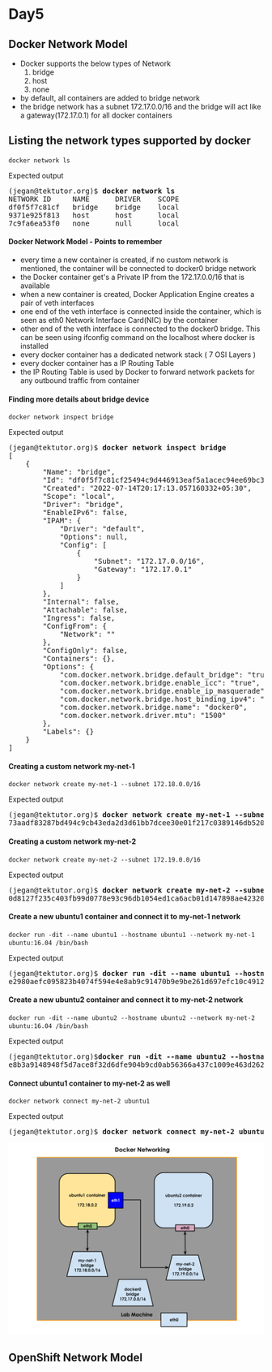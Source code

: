 # Day5

## Docker Network Model
- Docker supports the below types of Network
  1. bridge
  2. host
  3. none
- by default, all containers are added to bridge network
- the bridge network has a subnet 172.17.0.0/16 and the bridge will act like a gateway(172.17.0.1) for all docker containers

## Listing the network types supported by docker
```
docker network ls
```
Expected output
<pre>
(jegan@tektutor.org)$ <b>docker network ls</b>
NETWORK ID     NAME      DRIVER    SCOPE
df0f5f7c81cf   bridge    bridge    local
9371e925f813   host      host      local
7c9fa6ea53f0   none      null      local
</pre>

#### Docker Network Model - Points to remember
- every time a new container is created, if no custom network is mentioned, the container will be connected to docker0 bridge network
- the Docker container get's a Private IP from the 172.17.0.0/16 that is available
- when a new container is created, Docker Application Engine creates a pair of veth interfaces
- one end of the veth interface is connected inside the container, which is seen as eth0 Network Interface Card(NIC) by the container
- other end of the veth interface is connected to the docker0 bridge. This can be seen using ifconfig command on the localhost where docker is installed
- every docker container has a dedicated network stack ( 7 OSI Layers )
- every docker container has a IP Routing Table
- the IP Routing Table is used by Docker to forward network packets for any outbound traffic from container

#### Finding more details about bridge device
```
docker network inspect bridge
```

Expected output
<pre>
(jegan@tektutor.org)$ <b>docker network inspect bridge</b>
[
    {
        "Name": "bridge",
        "Id": "df0f5f7c81cf25494c9d446913eaf5a1acec94ee69bc38ad98ea3bc6bcee073e",
        "Created": "2022-07-14T20:17:13.057160332+05:30",
        "Scope": "local",
        "Driver": "bridge",
        "EnableIPv6": false,
        "IPAM": {
            "Driver": "default",
            "Options": null,
            "Config": [
                {
                    "Subnet": "172.17.0.0/16",
                    "Gateway": "172.17.0.1"
                }
            ]
        },
        "Internal": false,
        "Attachable": false,
        "Ingress": false,
        "ConfigFrom": {
            "Network": ""
        },
        "ConfigOnly": false,
        "Containers": {},
        "Options": {
            "com.docker.network.bridge.default_bridge": "true",
            "com.docker.network.bridge.enable_icc": "true",
            "com.docker.network.bridge.enable_ip_masquerade": "true",
            "com.docker.network.bridge.host_binding_ipv4": "0.0.0.0",
            "com.docker.network.bridge.name": "docker0",
            "com.docker.network.driver.mtu": "1500"
        },
        "Labels": {}
    }
]
</pre>

#### Creating a custom network my-net-1
```
docker network create my-net-1 --subnet 172.18.0.0/16
```
Expected output
<pre>
(jegan@tektutor.org)$ <b>docker network create my-net-1 --subnet 172.18.0.0/16</b>
73aadf83287bd494c9cb43eda2d3d61bb7dcee30e01f217c0389146db520ea7c
</pre>

#### Creating a custom network my-net-2
```
docker network create my-net-2 --subnet 172.19.0.0/16
```
Expected output
<pre>
(jegan@tektutor.org)$ <b>docker network create my-net-2 --subnet 172.19.0.0/16</b>
0d8127f235c403fb99d0778e93c96db1054ed1ca6acb01d147898ae42320d087
</pre>

#### Create a new ubuntu1 container and connect it to my-net-1 network
```
docker run -dit --name ubuntu1 --hostname ubuntu1 --network my-net-1 ubuntu:16.04 /bin/bash
```
Expected output
<pre>
(jegan@tektutor.org)$ <b>docker run -dit --name ubuntu1 --hostname ubuntu1 --network my-net-1 ubuntu:16.04 /bin/bash</b>
e2980aefc095823b4074f594e4e8ab9c91470b9e9be261d697efc10c4912baa7
</pre>

#### Create a new ubuntu2 container and connect it to my-net-2 network
```
docker run -dit --name ubuntu2 --hostname ubuntu2 --network my-net-2 ubuntu:16.04 /bin/bash
```
Expected output
<pre>
(jegan@tektutor.org)$<b>docker run -dit --name ubuntu2 --hostname ubuntu2 --network my-net-2 ubuntu:16.04 /bin/bash</b>
e8b3a9148948f5d7ace8f32d6dfe904b9cd0ab56366a437c1009e463d2620e6d
</pre>

#### Connect ubuntu1 container to my-net-2 as well
```
docker network connect my-net-2 ubuntu1
```
Expected output
<pre>
(jegan@tektutor.org)$ <b>docker network connect my-net-2 ubuntu1</b>
</pre>

![Docker Network Model](DockerNetworking.png)

## OpenShift Network Model
